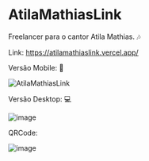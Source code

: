 # AtilaMathiasLink

Freelancer para o cantor Atila Mathias. 🎶

Link: https://atilamathiaslink.vercel.app/

Versão Mobile: 📱

![AtilaMathiasLink](https://user-images.githubusercontent.com/65515537/184976693-3c9b14ab-d50f-455f-8055-bd9582215bab.gif)

Versão Desktop: 💻

![image](https://user-images.githubusercontent.com/65515537/184976403-40e15896-345d-4e4e-b57a-544d95486416.png)

QRCode:

![image](https://user-images.githubusercontent.com/65515537/184977066-06c2e928-661c-4da5-aa41-6defc08860de.png)

